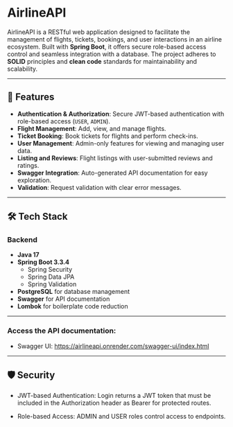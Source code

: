 # AirlineAPI

AirlineAPI is a RESTful web application designed to facilitate the management of flights, tickets, bookings, and user interactions in an airline ecosystem. Built with **Spring Boot**, it offers secure role-based access control and seamless integration with a database. The project adheres to **SOLID** principles and **clean code** standards for maintainability and scalability.

---

## 🚀 Features

- **Authentication & Authorization**: Secure JWT-based authentication with role-based access (`USER`, `ADMIN`).
- **Flight Management**: Add, view, and manage flights.
- **Ticket Booking**: Book tickets for flights and perform check-ins.
- **User Management**: Admin-only features for viewing and managing user data.
- **Listing and Reviews**: Flight listings with user-submitted reviews and ratings.
- **Swagger Integration**: Auto-generated API documentation for easy exploration.
- **Validation**: Request validation with clear error messages.

---

## 🛠️ Tech Stack

### Backend
- **Java 17**
- **Spring Boot 3.3.4**
  - Spring Security
  - Spring Data JPA
  - Spring Validation
- **PostgreSQL** for database management
- **Swagger** for API documentation
- **Lombok** for boilerplate code reduction


---

### Access the API documentation:

-	Swagger UI: https://airlineapi.onrender.com/swagger-ui/index.html

---

## 🛡️ Security

-	JWT-based Authentication: Login returns a JWT token that must be included in the Authorization header as Bearer <token> for protected routes.
    
-	Role-based Access: ADMIN and USER roles control access to endpoints.